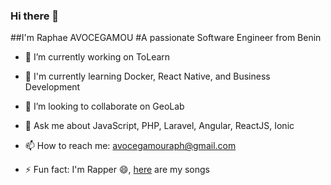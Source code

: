 ### Hi there 👋

<!--
**Raphjacksun7/Raphjacksun7** is a ✨ _special_ ✨ repository because its `README.md` (this file) appears on your GitHub profile.

Here are some ideas to get you started:

- 🔭 I’m currently working on ...
- 🌱 I’m currently learning ...
- 👯 I’m looking to collaborate on ...
- 🤔 I’m looking for help with ...
- 💬 Ask me about ...
- 📫 How to reach me: ...
- 😄 Pronouns: ...
- ⚡ Fun fact: ...
-->


##I'm Raphae AVOCEGAMOU
#A passionate Software Engineer from Benin

- 🔭 I’m currently working on ToLearn

- 🌱 I'm currently learning Docker, React Native, and  Business Development

- 👯 I’m looking to collaborate on GeoLab

- 💬 Ask me about JavaScript, PHP, Laravel, Angular, ReactJS, Ionic

- 📫 How to reach me: avocegamouraph@gmail.com

- ⚡ Fun fact: I'm Rapper 😄, [here](https://audiomack.com/raph-jacksun/song) are my songs
